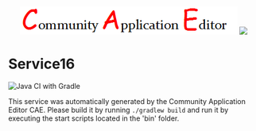 <p align="center">
  <img src="https://github.com/PhilCAEOrg2/microservice-271/blob/master/img/logo.png" />
  <img src="https://raw.githubusercontent.com/rwth-acis/las2peer/master/img/logo/bitmap/las2peer-logo-128x128.png" />
</p>

Service16
===================
![Java CI with Gradle](https://github.com/PhilCAEOrg2/microservice-271/workflows/Java%20CI%20with%20Gradle/badge.svg?branch=master)

This service was automatically generated by the Community Application Editor CAE. Please build it by running `./gradlew build` and run it by executing the start scripts located in the 'bin' folder.
